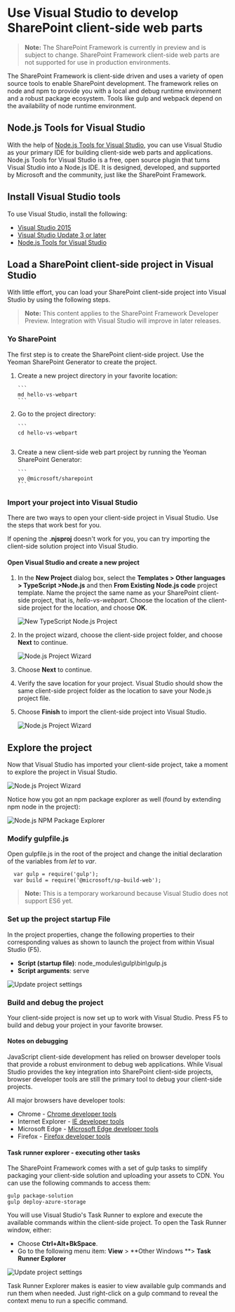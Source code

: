 # Use Visual Studio to develop SharePoint client-side web parts

>**Note:** The SharePoint Framework is currently in preview and is subject to change. SharePoint Framework client-side web parts are not supported for use in production environments.

The SharePoint Framework is client-side driven and uses a variety of open source tools to enable SharePoint development. The framework relies on node and npm to provide you with a local and debug runtime environment and a robust package ecosystem. Tools like gulp and webpack  depend on the availability of node runtime environment.

## Node.js Tools for Visual Studio

With the help of [Node.js Tools for Visual Studio](https://www.visualstudio.com/en-us/features/node-js-vs.aspx), you can use Visual Studio as your primary IDE for building client-side web parts and applications. Node.js Tools for Visual Studio is a free, open source plugin that turns Visual Studio into a Node.js IDE. It is designed, developed, and supported by Microsoft and the community, just like the SharePoint Framework.

## Install Visual Studio tools

To use Visual Studio, install the following:

* [Visual Studio 2015](https://go.microsoft.com/fwlink/?LinkId=691978&clcid=0x409)
* [Visual Studio Update 3 or later](https://www.visualstudio.com/en-us/news/releasenotes/vs2015-update3-vs)
* [Node.js Tools for Visual Studio](https://aka.ms/getntvs)

## Load a SharePoint client-side project in Visual Studio

With little effort, you can load your SharePoint client-side project into Visual Studio by using the following steps.

>**Note:** This content applies to the SharePoint Framework Developer Preview. Integration with Visual Studio will improve in later releases.

### Yo SharePoint

The first step is to create the SharePoint client-side project. Use the Yeoman SharePoint Generator to create the project.

1. Create a new project directory in your favorite location:
	
	   ```
	   md hello-vs-webpart
	   ```

2. Go to the project directory:

	   ```
	   cd hello-vs-webpart
   ```

3. Create a new client-side web part project by running the Yeoman SharePoint Generator:

	   ```
	   yo @microsoft/sharepoint
	   ```

### Import your project into Visual Studio

There are two ways to open your client-side project in Visual Studio. Use the steps that work best for you.

If opening the **.njsproj** doesn't work for you, you can try importing the client-side solution project into Visual Studio. 

#### Open Visual Studio and create a new project

1. In the **New Project** dialog box, select the **Templates > Other languages > TypeScript >Node.js** and then **From Existing Node.js code** project template.
Name the project the same name as your SharePoint client-side project, that is, *hello-vs-webpart*. Choose the location of the client-side project for the location, and choose **OK**.

   	![New TypeScript Node.js Project](../../../images/hello-vs-webpart-new-project-ts-nodejs.png)

2. In the project wizard, choose the client-side project folder, and choose **Next** to continue.

  	![Node.js Project Wizard](../../../images/hellow-vs-webpart-step1-wizard.png)

3. Choose **Next** to continue.

4. Verify the save location for your project. Visual Studio should show the same client-side project folder as the location to save your Node.js project file.

5. Choose **Finish** to import the client-side project into Visual Studio.

   ![Node.js Project Wizard](../../../images/hello-vs-webpart-finish-wizard.png)

## Explore the project

Now that Visual Studio has imported your client-side project, take a moment to explore the project in Visual Studio.

![Node.js Project Wizard](../../../images/hello-vs-webpart-soln-explorer.png)

Notice how you got an npm package explorer as well (found by extending npm node in the project):

![Node.js NPM Package Explorer](../../../images/hello-vs-webpart-npm-explorer.png)

### Modify gulpfile.js

Open gulpfile.js in the root of the project and change the initial declaration of the variables from *let* to *var*.

```
  var gulp = require('gulp');
  var build = require('@microsoft/sp-build-web');
```

> **Note:** This is a temporary workaround because Visual Studio does not support ES6 yet.

### Set up the project startup File

In the project properties, change the following properties to their corresponding values as shown to launch the project from within Visual Studio (F5).

* **Script (startup file)**: node_modules\gulp\bin\gulp.js
* **Script arguments**: serve

![Update project settings](../../../images/hello-vs-webpart-update-properties.png) 

### Build and debug the project

Your client-side project is now set up to work with Visual Studio. Press F5 to build and debug your project in your favorite browser.

#### Notes on debugging

JavaScript client-side development has relied on browser developer tools that provide a robust environment to debug web applications. While Visual Studio provides the key integration into SharePoint client-side projects, browser developer tools are still the primary tool to debug your client-side projects. 

All major browsers have developer tools:

* Chrome - [Chrome developer tools](https://developer.chrome.com/devtools)
* Internet Explorer - [IE developer tools](https://msdn.microsoft.com/en-us/library/gg589507(v=vs.85).aspx)
* Microsoft Edge - [Microsoft Edge developer tools](https://developer.microsoft.com/en-us/microsoft-edge/platform/documentation/f12-devtools-guide/)
* Firefox - [Firefox developer tools](https://developer.mozilla.org/en-US/docs/Tools)


#### Task runner explorer - executing other tasks

The SharePoint Framework comes with a set of gulp tasks to simplify packaging your client-side solution and uploading your assets to CDN. You can use the following commands to access them:

```
gulp package-solution
gulp deploy-azure-storage
```

You will use Visual Studio's Task Runner to explore and execute the available commands within the client-side project. To open the Task Runner window, either:

* Choose **Ctrl+Alt+BkSpace**.
* Go to the following menu item: **View** > **Other Windows **> **Task Runner Explorer**

![Update project settings](../../../images/hello-vs-webpart-task-runner.png) 

Task Runner Explorer makes is easier to view available gulp commands and run them when needed. Just right-click on a gulp command to reveal the context menu to run a specific command. 

